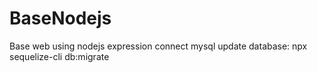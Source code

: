 # BaseNodejs
Base web using nodejs expression connect mysql
update database: npx sequelize-cli db:migrate
